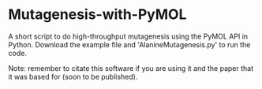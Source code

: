 # Mutagenesis-with-PyMOL
A short script to do high-throughput mutagenesis using the PyMOL API in Python.
Download the example file and 'AlanineMutagenesis.py' to run the code.

Note: remember to citate this software if you are using it and the paper that it was based for (soon to be published).


